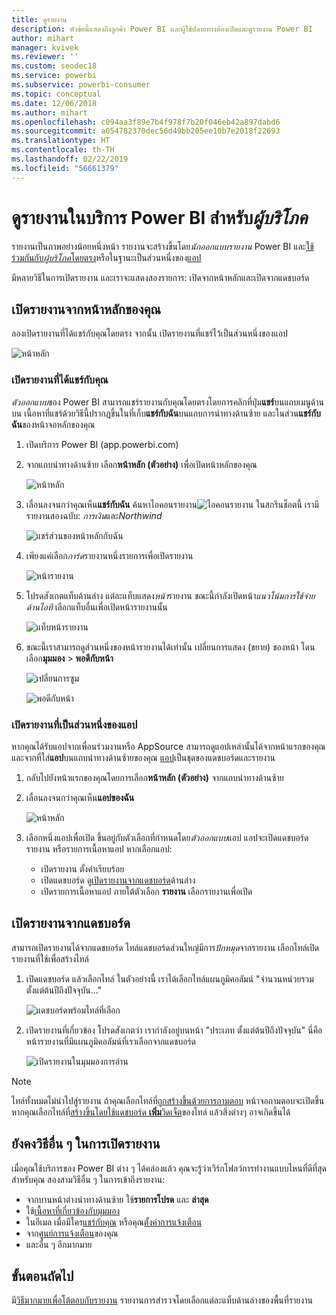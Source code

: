```yaml
---
title: ดูรายงาน
description: หัวข้อนี้แสดงถึงลูกค้า Power BI และผู้ใช้ปลายทางต้องเปิดและดูรายงาน Power BI
author: mihart
manager: kvivek
ms.reviewer: ''
ms.custom: seodec18
ms.service: powerbi
ms.subservice: powerbi-consumer
ms.topic: conceptual
ms.date: 12/06/2018
ms.author: mihart
ms.openlocfilehash: c094aa3f89e7b4f978f7b20f046eb42a897dabd6
ms.sourcegitcommit: a054782370dec56d49bb205ee10b7e2018f22693
ms.translationtype: HT
ms.contentlocale: th-TH
ms.lasthandoff: 02/22/2019
ms.locfileid: "56661379"
---
```

# <a name="view-a-report-in-power-bi-service-for-consumers"></a>ดูรายงานในบริการ Power BI สำหรับ*ผู้บริโภค*
รายงานเป็นภาพอย่างน้อยหนึ่งหน้า รายงานจะสร้างขึ้นโดย*นักออกแบบรายงาน* Power BI และ[ใช้ร่วมกันกับ*ผู้บริโภค*โดยตรง](end-user-shared-with-me.md)หรือในฐานะเป็นส่วนหนึ่งของ[แอป](end-user-apps.md) 

มีหลายวิธีในการเปิดรายงาน และเราจะแสดงสองรายการ: เปิดจากหน้าหลักและเปิดจากแดชบอร์ด 

<!-- add art-->


## <a name="open-a-report-from-your-home-page"></a>เปิดรายงานจากหน้าหลักของคุณ
ลองเปิดรายงานที่ได้แชร์กับคุณโดยตรง จากนั้น เปิดรายงานที่แชร์ไว้เป็นส่วนหนึ่งของแอป

   ![หน้าหลัก](./media/end-user-report-open/power-bi-home.png)

### <a name="open-a-report-that-has-been-shared-with-you"></a>เปิดรายงานที่ได้แชร์กับคุณ
*ตัวออกแบบ*ของ Power BI สามารถแชร์รายงานกับคุณโดยตรงโดยการคลิกที่ปุ่ม**แชร์**บนแถบเมนูด้านบน เนื้อหาที่แชร์ด้วยวิธีนี้ปรากฏขึ้นในที่เก็บ**แชร์กับฉัน**บนแถบการนำทางด้านซ้าย และในส่วน**แชร์กับฉัน**ของหน้าจอหลักของคุณ

1. เปิดบริการ Power BI (app.powerbi.com)

2. จากแถบนำทางด้านซ้าย เลือก**หน้าหลัก (ตัวอย่าง)** เพื่อเปิดหน้าหลักของคุณ  

   ![หน้าหลัก](./media/end-user-report-open/power-bi-select-home.png)
   
3. เลื่อนลงจนกว่าคุณเห็น**แชร์กับฉัน** ค้นหาไอคอนรายงาน![ไอคอนรายงาน](./media/end-user-report-open/power-bi-report-icon.png) ในสกรีนช็อตนี้ เรามีรายงานสองฉบับ: *การเงิน*และ*Northwind* 
   
   ![แชร์ส่วนของหน้าหลักกับฉัน](./media/end-user-report-open/power-bi-shared.png)

4. เพียงแค่เลือก*การ์ด*รายงานหนึ่งรายการเพื่อเปิดรายงาน

   ![หน้ารายงาน](./media/end-user-report-open/power-bi-report1.png)

5. โปรดสังเกตแท็บด้านล่าง แต่ละแท็บแสดง*หน้า*รายงาน ขณะนี้กำลังเปิดหน้า*แนวโน้มการใช้จ่ายด้านไอที* เลือกแท็บอื่นเพื่อเปิดหน้ารายงานนั้น 

   ![แท็บหน้ารายงาน](./media/end-user-report-open/power-bi-tabs.png)

6. ขณะนี้เราสามารถดูส่วนหนึ่งของหน้ารายงานได้เท่านั้น เปลี่ยนการแสดง (ขยาย) ของหน้า โดนเลือก**มุมมอง** > **พอดีกับหน้า**

   ![เปลี่ยนการซูม](./media/end-user-report-open/power-bi-fit.png)

   ![พอดีกับหน้า](./media/end-user-report-open/power-bi-report2.png)

### <a name="open-a-report-that-is-part-of-an-app"></a>เปิดรายงานที่เป็นส่วนหนึ่งของแอป
หากคุณได้รับแอปจากเพื่อนร่วมงานหรือ AppSource สามารถดูแอปเหล่านั้นได้จากหน้าแรกของคุณ และจากที่ใส่**แอป**บนแถบนำทางด้านซ้ายของคุณ [แอป](end-user-apps.md)เป็นชุดของแดชบอร์ดและรายงาน

1. กลับไปยังหน้าแรกของคุณโดยการเลือก**หน้าหลัก (ตัวอย่าง)** จากแถบนำทางด้านซ้าย

7. เลื่อนลงจนกว่าคุณเห็น**แอปของฉัน**

   ![หน้าหลัก](./media/end-user-report-open/power-bi-my-apps.png)

8. เลือกหนึ่งแอปเพื่อเปิด ขึ้นอยู่กับตัวเลือกที่กำหนดโดย*ตัวออกแบบ*แอป แอปจะเปิดแดชบอร์ด รายงาน หรือรายการเนื้อหาแอป หากเลือกแอป:
    - เปิดรายงาน ตั้งค่าเรียบร้อย
    - เปิดแดชบอร์ด ดู[เปิดรายงานจากแดชบอร์ด](#Open-a-report-from-a-dashboard)ด้านล่าง
    - เปิดรายการเนื้อหาแอป ภายใต้ตัวเลือก **รายงาน** เลือกรายงานเพื่อเปิด


## <a name="open-a-report-from-a-dashboard"></a>เปิดรายงานจากแดชบอร์ด
สามารถเปิดรายงานได้จากแดชบอร์ด ไทล์แดชบอร์ดส่วนใหญ่มีการ*ปักหมุด*จากรายงาน เลือกไทล์เปิดรายงานที่ใช้เพื่อสร้างไทล์ 

1. เปิดแดชบอร์ด แล้วเลือกไทล์ ในตัวอย่างนี้ เราได้เลือกไทล์แผนภูมิคอลัมน์ "จำนวนหน่วยรวม ตั้งแต่ต้นปีถึงปัจจุบัน..."

    ![แดชบอร์ดพร้อมไทล์ที่เลือก](./media/end-user-report-open/power-bi-dashboard.png)

2.  เปิดรายงานที่เกี่ยวข้อง โปรดสังเกตว่า เรากำลังอยู่บนหน้า "ประเภท ตั้งแต่ต้นปีถึงปัจจุบัน" นี่คือหน้ารายงานที่มีแผนภูมิคอลัมน์ที่เราเลือกจากแดชบอร์ด

    ![เปิดรายงานในมุมมองการอ่าน](./media/end-user-report-open/power-bi-report-new.png)

> [!NOTE]
> ไทล์ทั้งหมดไม่นำไปสู่รายงาน ถ้าคุณเลือกไทล์ที่[ถูกสร้างขึ้นด้วยการถามตอบ](end-user-q-and-a.md) หน้าจอถามตอบจะเปิดขึ้น หากคุณเลือกไทล์ที่[สร้างขึ้นโดยใช้แดชบอร์ด **เพิ่ม**วิดเจ็ต](../service-dashboard-add-widget.md)ของไทล์ แล้วสิ่งต่างๆ อาจเกิดขึ้นได้  


##  <a name="still-more-ways-to-open-a-report"></a>ยังคงวิธีอื่น ๆ ในการเปิดรายงาน
เมื่อคุณใช้บริการของ Power BI ต่าง ๆ ได้คล่องแล้ว คุณจะรู้ว่าเวิร์กโฟลว์การทำงานแบบไหนที่ดีที่สุดสำหรับคุณ สองสามวิธีอื่น ๆ ในการเข้าถึงรายงาน:
- จากบานหน้าต่างนำทางด้านซ้าย ใช้**รายการโปรด** และ **ล่าสุด**    
- ใช้[เนื้อหาที่เกี่ยวข้องกับมุมมอง](end-user-related.md)    
- ในอีเมล เมื่อมีใคร[แชร์กับคุณ](../service-share-reports.md) หรือคุณ[ตั้งค่าการแจ้งเตือน](end-user-alerts.md)    
- จาก[ศูนย์การแจ้งเตือน](end-user-notification-center.md)ของคุณ    
- และอื่น ๆ อีกมากมาย

## <a name="next-steps"></a>ขั้นตอนถัดไป
มี[วิธีมากมายเพื่อโต้ตอบกับรายงาน](end-user-reading-view.md)  รายงานการสำรวจโดยเลือกแต่ละแท็บด้านล่างของพื้นที่รายงาน

